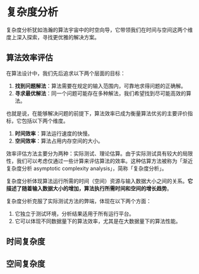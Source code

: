 # 复杂度分析
复杂度分析犹如浩瀚的算法宇宙中的时空向导，它带领我们在时间与空间这两个维度上深入探索，寻找更优雅的解决方案。

## 算法效率评估
在算法设计中，我们先后追求以下两个层面的目标：
1. **找到问题解法**：算法需要在规定的输入范围内，可靠地求得问题的正确解。
2. **寻求最优解法**：同一个问题可能存在多种解法，我们希望找到尽可能高效的算法。

也就是说，在能够解决问题的前提下，算法效率已成为衡量算法优劣的主要评价指标，它包括以下两个维度。
1. **时间效率**：算法运行速度的快慢。
2. **空间效率**：算法占用内存空间的大小。

效率评估方法主要分为两种：实际测试、理论估算。由于实际测试具有较大的局限性，我们可以考虑仅通过一些计算来评估算法的效率。这种估算方法被称为「渐近复杂度分析 asymptotic complexity analysis」，简称「复杂度分析」。

复杂度分析体现算法运行所需的时间（空间）资源与输入数据大小之间的关系。**它描述了随着输入数据大小的增加，算法执行所需时间和空间的增长趋势**。

复杂度分析克服了实际测试方法的弊端，体现在以下两个方面：
1. 它独立于测试环境，分析结果适用于所有运行平台。
2. 它可以体现不同数据量下的算法效率，尤其是在大数据量下的算法性能。
## 时间复杂度

## 空间复杂度
